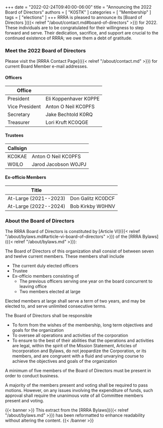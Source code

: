 +++
date = "2022-02-24T09:40:00-06:00"
title = "Announcing the 2022 Board of Directors"
authors = [ "K0STK" ]
categories = [ "Membership" ]
tags = [ "elections" ]
+++
RRRA is pleased to announce its 
[Board of Directors ]({{< relref "/about/contact.md#board-of-directors" >}})
for 2022. These individuals are to be congratulated for their willingness to
step forward and serve. Their dedication, sacrifice, and support are crucial to
the continued existence of RRRA; we owe them a debt of gratitude.

<!--more-->

### Meet the 2022 Board of Directors

Please visit the [RRRA Contact Page]({{< relref "/about/contact.md" >}})
for current Board Member e-mail addresses.

#### Officers

| Office                |                        |
| --------------------- | ---------------------- |
| President             | Eli Koppenhaver K0PPE  |
| Vice President        | Anton O Neil KC0PFS    |
| Secretary             | Jake Bechtold K0RQ     |
| Treasurer             | Lori Kruft KC0QGE      |

#### Trustees

| Callsign              |                        |
| --------------------- | ---------------------- |
| KC0KAE                | Anton O Neil KC0PFS    |
| W0ILO                 | Jarod Jacobson W0JPJ   |

#### Ex-officio Members

| Title                 |                        |
| --------------------- | ---------------------- |
| At-Large (2021--2023) | Don Galitz KC0DCF      |
| At-Large (2022--2024) | Bob Kirkby W0HNV       |

### About the Board of Directors

The RRRA Board of Directors is constituted by
[Article VI]({{< relref "/about/bylaws.md#article-vi-board-of-directors" >}})
of the [RRRA Bylaws]({{< relref "/about/bylaws.md" >}}):

The Board of Directors of this organization shall consist of between
seven and twelve current members. These members shall include

* The current duly elected officers
* Trustee
* Ex-officio members consisting of
    - The previous officers serving one year on the board concurrent to leaving office 
    - Two members elected at large

Elected members at large shall serve a term of two years, and may be
elected to, and serve unlimited consecutive terms.

The Board of Directors shall be responsible 

* To form from the wishes of the membership, long term objectives and goals
for the organization
* To oversee all operations and activities of the corporation
* To ensure to the best of their abilities that
the operations and activities are legal, within the spirit of the Mission
Statement, Articles of Incorporation and Bylaws, do not jeopardize the
Corporation, or its members, and are congruent with a fluid and unvarying
course to achieve the objectives and goals of the organization

A minimum of five members of the Board of Directors must be present in
order to conduct business.

A majority of the members present and voting shall be required to pass
motions. However, on any issues involving the expenditure of funds,
such approval shall require the unanimous vote of all Committee members
present and voting.

{{< banner >}}
This extract from the [RRRA Bylaws]({{< relref "/about/bylaws.md" >}})
has been reformatted to enhance readability without altering the content.
{{< /banner >}}
